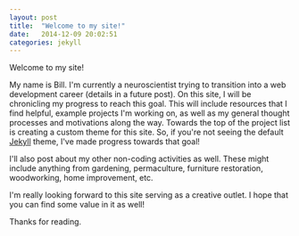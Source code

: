 ```yaml
---
layout: post
title:  "Welcome to my site!"
date:   2014-12-09 20:02:51
categories: jekyll
---
```


Welcome to my site! 

My name is Bill. I'm currently a neuroscientist trying to transition into a web development career (details in a future post). On this site, I will be chronicling my progress to reach this goal. This will include resources that I find helpful, example projects I'm working on, as well as my general thought processes and motivations along the way. Towards the top of the project list is creating a custom theme for this site. So, if you're not seeing the default [Jekyll][jekyll] theme, I've made progress towards that goal! 

I'll also post about my other non-coding activities as well. These might include anything from gardening, permaculture, furniture restoration, woodworking, home improvement, etc.

I'm really looking forward to this site serving as a creative outlet. I hope that you can find some value in it as well!

Thanks for reading.

[jekyll]:      http://jekyllrb.com